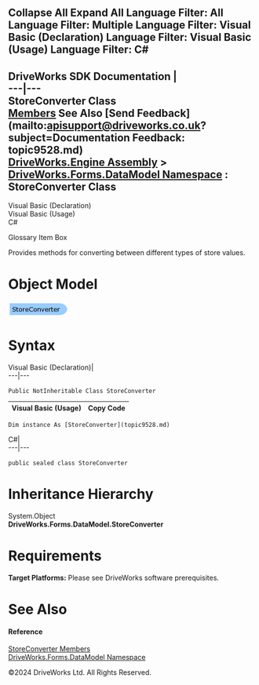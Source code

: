        

 Collapse All Expand All  Language Filter: All  Language Filter: Multiple  Language Filter: Visual Basic (Declaration) Language Filter: Visual Basic (Usage) Language Filter: C#  
---  
DriveWorks SDK Documentation  |   
---|---  
StoreConverter Class   
[Members](topic9529.md) See Also [Send Feedback](mailto:apisupport@driveworks.co.uk?subject=Documentation Feedback: topic9528.md)  
[DriveWorks.Engine Assembly](topic2156.md) > [DriveWorks.Forms.DataModel Namespace](topic9371.md) : StoreConverter Class  
---  
  
Visual Basic (Declaration)    
Visual Basic (Usage)    
C# 

Glossary Item Box

Provides methods for converting between different types of store values. 

# Object Model

![](dotnetdiagramimages/image455.png)

# Syntax

Visual Basic (Declaration)|   
---|---  
      
    
    Public NotInheritable Class StoreConverter   
  
Visual Basic (Usage)| Copy Code  
---|---  
      
    
    Dim instance As [StoreConverter](topic9528.md)  
  
C#|   
---|---  
      
    
    public sealed class StoreConverter   
  
# Inheritance Hierarchy

System.Object  
**DriveWorks.Forms.DataModel.StoreConverter**  


# Requirements

**Target Platforms:** Please see DriveWorks software prerequisites.

# See Also

#### Reference

[StoreConverter Members](topic9529.md)   
[DriveWorks.Forms.DataModel Namespace](topic9371.md)

©2024 DriveWorks Ltd. All Rights Reserved.
